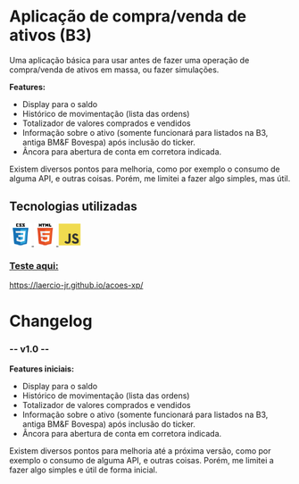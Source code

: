 
# Aplicação de compra/venda de ativos (B3)

Uma aplicação básica para usar antes de fazer uma operação de compra/venda de ativos em massa, ou fazer simulações.

**Features:**
 - Display para o saldo
 - Histórico de movimentação (lista das ordens)
 - Totalizador de valores comprados e vendidos
 - Informação sobre o ativo (somente funcionará para listados na B3,
   antiga BM&F Bovespa) após inclusão do ticker.
 - Âncora para abertura de conta em corretora indicada.

Existem diversos pontos para melhoria, como por exemplo o consumo de alguma API, e outras coisas.
Porém, me limitei a fazer algo simples, mas útil.

## **Tecnologias utilizadas**  

 <a href="https://www.w3schools.com/css/" target="_blank" rel="noreferrer"> <img src="https://raw.githubusercontent.com/devicons/devicon/master/icons/css3/css3-original-wordmark.svg" alt="css3" width="40" height="40"/> </a>  <a href="https://www.w3.org/html/" target="_blank" rel="noreferrer"> <img src="https://raw.githubusercontent.com/devicons/devicon/master/icons/html5/html5-original-wordmark.svg" alt="html5" width="40" height="40"/> </a><a href="https://developer.mozilla.org/en-US/docs/Web/JavaScript" target="_blank" rel="noreferrer"> <img src="https://raw.githubusercontent.com/devicons/devicon/master/icons/javascript/javascript-original.svg" alt="javascript" width="40" height="40"/> 
 

### Teste aqui: 
 https://laercio-jr.github.io/acoes-xp/

 
 # Changelog
 ### -- v1.0 --

 **Features iniciais:**
 - Display para o saldo
 - Histórico de movimentação (lista das ordens)
 - Totalizador de valores comprados e vendidos
 - Informação sobre o ativo (somente funcionará para listados na B3,
   antiga BM&F Bovespa) após inclusão do ticker.
 - Âncora para abertura de conta em corretora indicada.
 
Existem diversos pontos para melhoria até a próxima versão, como por exemplo o consumo de alguma API, e outras coisas.
Porém, me limitei a fazer algo simples e útil de forma inicial.
